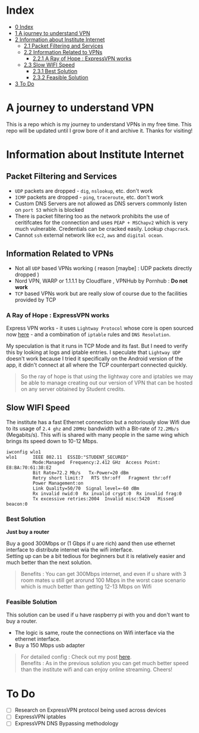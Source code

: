 # Index

* [0 Index](#index)
* [1 A journey to understand VPN](#a-journey-to-understand-vpn)
* [2 Information about Institute Internet](#information-about-institute-internet)
  * [2.1 Packet Filtering and Services](#packet-filtering-and-services)
  * [2.2 Information Related to VPNs](#information-related-to-vpns)
    * [2.2.1 A Ray of Hope : ExpressVPN works](#a-ray-of-hope--expressvpn-works)
  * [2.3 Slow WIFI Speed](#slow-wifi-speed)
    * [2.3.1 Best Solution](#best-solution)
    * [2.3.2 Feasible Solution](#feasible-solution)
* [3 To Do](#to-do)

# A journey to understand VPN

This is a repo which is my journey to understand VPNs in my free time. This repo will be updated until I grow bore of it and archive it. Thanks for visiting!

# Information about Institute Internet

## Packet Filtering and Services

- `UDP` packets are dropped - `dig`, `nslookup`, etc. don't work
- `ICMP` packets are dropped - `ping`, `traceroute`, etc. don't work
- Custom DNS Servers are not allowed as DNS servers commonly listen on `port 53` which is blocked
- There is packet filtering too as the network prohibits the use of ceritifcates for the connection and uses `PEAP + MSChapv2` which is very much vulnerable. Credentials can be cracked easily. Lookup `chapcrack`.
-  Cannot `ssh` external network like `ec2`, `aws` and `digital ocean`.

## Information Related to VPNs

- Not all `UDP` based VPNs working ( reason [maybe] : UDP packets directly dropped )
- Nord VPN, WARP or 1.1.1.1 by Cloudflare , VPNHub by Pornhub :  **Do not work**
- `TCP` based VPNs work but are really slow of course due to the facilities provided by TCP

### A Ray of Hope : ExpressVPN works

Express VPN works - it uses `Lightway Protocol` whose core is open sourced now [here](https://github.com/expressvpn/lightway-core) - and a combination of `iptable` rules and `DNS Resolution`.


My speculation is that it runs in TCP Mode and its fast. But I need to verify this by looking at logs and iptable entries. I speculate that `Lightway UDP` doesn't work because I tried it specifically on the Android version of the app, it didn't connect at all where the TCP counterpart connected quickly.


> So the ray of hope is that using the lightway core and iptables we may be able to manage creating out our version of VPN that can be hosted on any server obtained by Student credits.


## Slow WIFI Speed

The institute has a fast Ethernet connection but a notoriously slow Wifi due to its usage of `2.4 ghz` and `20MHz` bandwidth with a Bit-rate of `72.2Mb/s` (Megabits/s). This wifi is shared with many people in the same wing which brings its speed down to 10-12 Mbps.



```
iwconfig wlo1
wlo1      IEEE 802.11  ESSID:"STUDENT_SECURED"
          Mode:Managed  Frequency:2.412 GHz  Access Point: E8:BA:70:61:38:E2
          Bit Rate=72.2 Mb/s   Tx-Power=20 dBm
          Retry short limit:7   RTS thr:off   Fragment thr:off
          Power Management:on
          Link Quality=50/70  Signal level=-60 dBm
          Rx invalid nwid:0  Rx invalid crypt:0  Rx invalid frag:0
          Tx excessive retries:2004  Invalid misc:5420   Missed beacon:0
```


### Best Solution

**Just buy a router**


Buy a good 300Mbps or (1 Gbps if u are rich) aand then use ethernet interface to distribute internet wia the wifi interface.<br/>
Setting up can be a bit tedious for beginners but it is relatively easier and much better than the next solution.

> Benefits : You can get 300Mbps internet, and even if u share with 3 room mates u still get arorund 100 Mbps in the worst case scenario which is much better than getting 12-13 Mbps on Wifi

### Feasible Solution

This solution can be used if u have raspberry pi with you and don't want to buy a router.<br/>
- The logic is same, route the connections on Wifi interface via the ethernet interface.<br/>
- Buy a 150 Mbps usb adapter

> For detailed config : Check out my post [here](./rpi-express.md).<br/>
Benefits : As in the previous solution you can get much better speed than the institute wifi and can enjoy online streaming. Cheers!

# To Do

- [ ] Research on ExpressVPN protocol being used across devices
- [ ] ExpressVPN iptables
- [ ] ExpressVPN DNS Bypassing methodology
